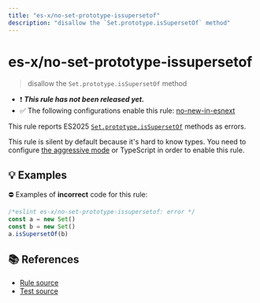 ```yaml
---
title: "es-x/no-set-prototype-issupersetof"
description: "disallow the `Set.prototype.isSupersetOf` method"
---
```


# es-x/no-set-prototype-issupersetof
> disallow the `Set.prototype.isSupersetOf` method

- ❗ <badge text="This rule has not been released yet." vertical="middle" type="error"> ***This rule has not been released yet.*** </badge>
- ✅ The following configurations enable this rule: [no-new-in-esnext]

This rule reports ES2025 [`Set.prototype.isSupersetOf`](https://github.com/tc39/proposal-set-methods) methods as errors.

This rule is silent by default because it's hard to know types. You need to configure [the aggressive mode](../#the-aggressive-mode) or TypeScript in order to enable this rule.

## 💡 Examples

⛔ Examples of **incorrect** code for this rule:

<eslint-playground type="bad">

```js
/*eslint es-x/no-set-prototype-issupersetof: error */
const a = new Set()
const b = new Set()
a.isSupersetOf(b)
```

</eslint-playground>

## 📚 References

- [Rule source](https://github.com/eslint-community/eslint-plugin-es-x/blob/master/lib/rules/no-set-prototype-issupersetof.js)
- [Test source](https://github.com/eslint-community/eslint-plugin-es-x/blob/master/tests/lib/rules/no-set-prototype-issupersetof.js)

[no-new-in-esnext]: ../configs/index.md#no-new-in-esnext
